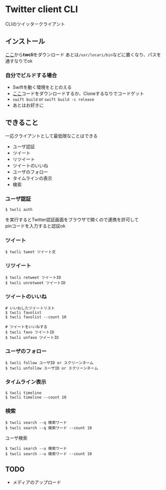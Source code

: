 # Twitter client CLI
CLIのツイッタークライアント

## インストール

[ここ](https://github.com/anzfactory/TwitterClientCLI/releases/latest)から**twcli**をダウンロード
あとは`/usr/locari/bin`などに置くなり、パスを通すなりでok

### 自分でビルドする場合

* Swiftを動く環境をととのえる
* [ここ](https://github.com/anzfactory/TwitterClientCLI/releases/latest)コードをダウンロードするか、Cloneするなりでコードゲット
* `swift build` or `swift build -c release`
* あとはお好きに

## できること

一応クライアントとして最低限なことはできる

* ユーザ認証  
* ツイート  
* リツイート  
* ツイートのいいね  
* ユーザのフォロー  
* タイムラインの表示  
* 検索  

### ユーザ認証

```
$ twcli auth
```

を実行するとTwitter認証画面をブラウザで開くので連携を許可して  
pinコードを入力すると認証ok

### ツイート

```
$ twcli tweet ツイート文
```

### リツイート

```
$ twcli retweet ツイートID
$ twcli unretweet ツイートID
```

### ツイートのいいね

```
# いいねしたツイートリスト
$ twcli favolist
$ twcli favolist --count 10

# ツイートをいいねする
$ twcli favo ツイートID
$ twcli unfavo ツイートID
```

### ユーザのフォロー

```
$ twcli follow ユーザID or スクリーンネーム
$ twcli unfollow ユーザID or スクリーンネーム
```

### タイムライン表示

```
$ twcli timeline
$ twcli timeline --count 10
```

### 検索

```
$ twcli search --q 検索ワード
$ twcli search --q 検索ワード --count 10
```

ユーザ検索
```
$ twcli search --u 検索ワード
$ twcli search --u 検索ワード --count 10
```

## TODO

* メディアのアップロード  

